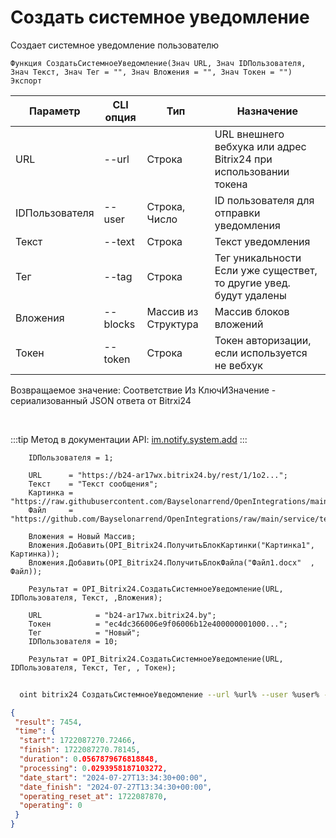 ﻿---
sidebar_position: 2
---

# Создать системное уведомление
 Создает системное уведомление пользователю



`Функция СоздатьСистемноеУведомление(Знач URL, Знач IDПользователя, Знач Текст, Знач Тег = "", Знач Вложения = "", Знач Токен = "") Экспорт`

  | Параметр | CLI опция | Тип | Назначение |
  |-|-|-|-|
  | URL | --url | Строка | URL внешнего вебхука или адрес Bitrix24 при использовании токена |
  | IDПользователя | --user | Строка, Число | ID пользователя для отправки уведомления |
  | Текст | --text | Строка | Текст уведомления |
  | Тег | --tag | Строка | Тег уникальности Если уже существет, то другие увед. будут удалены |
  | Вложения | --blocks | Массив из Структура | Массив блоков вложений |
  | Токен | --token | Строка | Токен авторизации, если используется не вебхук |

  
  Возвращаемое значение:   Соответствие Из КлючИЗначение - сериализованный JSON ответа от Bitrxi24

<br/>

:::tip
Метод в документации API: [im.notify.system.add](https://dev.1c-bitrix.ru/learning/course/index.php?COURSE_ID=93&LESSON_ID=12131)
:::
<br/>


```bsl title="Пример кода"
    IDПользователя = 1;

    URL      = "https://b24-ar17wx.bitrix24.by/rest/1/1o2...";
    Текст    = "Текст сообщения";
    Картинка = "https://raw.githubusercontent.com/Bayselonarrend/OpenIntegrations/main/service/test_data/picture.jpg";
    Файл     = "https://github.com/Bayselonarrend/OpenIntegrations/raw/main/service/test_data/document.docx";

    Вложения = Новый Массив;
    Вложения.Добавить(OPI_Bitrix24.ПолучитьБлокКартинки("Картинка1", Картинка));
    Вложения.Добавить(OPI_Bitrix24.ПолучитьБлокФайла("Файл1.docx"  , Файл));

    Результат = OPI_Bitrix24.СоздатьСистемноеУведомление(URL, IDПользователя, Текст, ,Вложения);

    URL            = "b24-ar17wx.bitrix24.by";
    Токен          = "ec4dc366006e9f06006b12e400000001000...";
    Тег            = "Новый";
    IDПользователя = 10;

    Результат = OPI_Bitrix24.СоздатьСистемноеУведомление(URL, IDПользователя, Текст, Тег, , Токен);
```



```sh title="Пример команды CLI"
    
  oint bitrix24 СоздатьСистемноеУведомление --url %url% --user %user% --text %text% --tag %tag% --blocks %blocks% --token %token%

```

```json title="Результат"
{
 "result": 7454,
 "time": {
  "start": 1722087270.72466,
  "finish": 1722087270.78145,
  "duration": 0.0567879676818848,
  "processing": 0.0293958187103272,
  "date_start": "2024-07-27T13:34:30+00:00",
  "date_finish": "2024-07-27T13:34:30+00:00",
  "operating_reset_at": 1722087870,
  "operating": 0
 }
}
```
